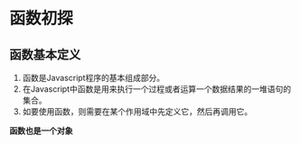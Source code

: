 # 函数初探

## 函数基本定义

1. 函数是Javascript程序的基本组成部分。
2. 在Javascript中函数是用来执行一个过程或者运算一个数据结果的一堆语句的集合。
3. 如要使用函数，则需要在某个作用域中先定义它，然后再调用它。

**函数也是一个对象**